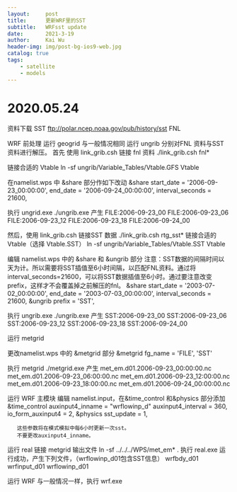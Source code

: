 ```yaml
---
layout:     post
title:      更新WRF里的SST
subtitle:   WRFsst update
date:       2021-3-19
author:     Kai Wu
header-img: img/post-bg-ios9-web.jpg
catalog: true
tags:
    - satellite
    - models
---
```


# 2020.05.24
资料下载
SST   ftp://polar.ncep.noaa.gov/pub/history/sst
FNL

WRF  前处理
运行 geogrid
           与一般情况相同
运行 ungrib
            分别对FNL 资料与SST 资料进行解压。
首先 使用 link_grib.csh 链接 fnl 资料
       ./link_grib.csh fnl*

链接合适的 Vtable
       ln -sf  ungrib/Variable_Tables/Vtable.GFS   Vtable

在namelist.wps 中 &share 部分作如下改动
       &share
       start_date = '2006-09-23_00:00:00',
       end_date = '2006-09-24_00:00:00',
       interval_seconds = 21600,

执行 ungrid.exe
       ./ungrib.exe
       产生
      FILE:2006-09-23_00
      FILE:2006-09-23_06
      FILE:2006-09-23_12
      FILE:2006-09-23_18
      FILE:2006-09-24_00

然后，使用 link_grib.csh 链接SST 数据
       ./link_grib.csh rtg_sst*
链接合适的 Vtable（选择 Vtable.SST）
       ln -sf  ungrib/Variable_Tables/Vtable.SST   Vtable

编辑 namelist.wps 中的 &share 和 &ungrib 部分
             注意：SST数据的间隔时间以天为计。所以需要将SST插值至6小时间隔，以匹配FNL资料。通过将 interval_seconds=21600，可以将SST数据插值至6小时。通过要注意改变prefix，这样才不会覆盖掉之前解压的fnl。
      &share
      start_date = '2003-07-02_00:00:00',
      end_date = '2003-07-03_00:00:00',
      interval_seconds = 21600,
      &ungrib
      prefix = 'SST',

执行 ungrib.exe
      ./ungrib.exe
      产生
      SST:2006-09-23_00
      SST:2006-09-23_06
      SST:2006-09-23_12
      SST:2006-09-23_18
      SST:2006-09-24_00

运行 metgrid

更改namelist.wps 中的 &metgrid 部分
     &metgrid
     fg_name = 'FILE', 'SST'

执行 metgrid
     ./metgrid.exe
      产生
     met_em.d01.2006-09-23_00:00:00.nc
     met_em.d01.2006-09-23_06:00:00.nc
     met_em.d01.2006-09-23_12:00:00.nc
     met_em.d01.2006-09-23_18:00:00.nc
     met_em.d01.2006-09-24_00:00:00.nc

运行 WRF 主模块
      编辑 namelist.input，在&time_control 和&physics 部分添加
     &time_control
     auxinput4_inname = "wrflowinp_d<domain>"
     auxinput4_interval = 360,
     io_form_auxinput4 = 2,
     &physics
     sst_update = 1,

       这些参数将在模式模拟中每6小时更新一次sst。
       不要更改auxinput4_inname。

运行 real
链接 metgrid 输出文件
        ln -sf ../../../WPS/met_em* .
执行 real.exe
       运行成功，产生下列文件，（wrflowinp_d01包含SST信息）
   wrfbdy_d01
   wrfinput_d01
   wrflowinp_d01

运行 WRF
与一般情况一样，执行 wrf.exe